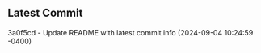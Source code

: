 
## Latest Commit
3a0f5cd - Update README with latest commit info (2024-09-04 10:24:59 -0400) <Yunxi-Zhou>

